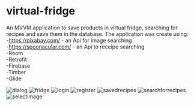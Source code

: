 # virtual-fridge
An MVVM application to save products in virtual fridge, searching for recipes and save them in the database.
The application was create using:
<br/>-https://pixabay.com/ - an Api for image searching
<br/>-https://spoonacular.com/ - an Api to receipe searching
<br/>-Room
<br/>-Retrofit
<br/>-Firebase
<br/>-Timber
<br/>-Glide

![dialog](https://user-images.githubusercontent.com/85635492/141696883-21da6b81-b1cc-42b5-8852-a2d1f238970b.jpg)
![fridge](https://user-images.githubusercontent.com/85635492/141696885-4790835b-27c5-4ad2-8892-d0882303c366.jpg)
![login](https://user-images.githubusercontent.com/85635492/141696886-7ef8beed-594f-463a-adda-a9e82edf4467.jpg)
![register](https://user-images.githubusercontent.com/85635492/141696887-a67a7eb8-6963-4dc0-af35-6e0443082128.jpg)
![savedrecipes](https://user-images.githubusercontent.com/85635492/141696889-0b4cca8a-e835-443f-bc2e-72dca9212214.jpg)
![searchforrecipes](https://user-images.githubusercontent.com/85635492/141696890-0f43c791-fa7e-48df-a13e-8df4cdbef19b.jpg)
![selectimage](https://user-images.githubusercontent.com/85635492/141696891-b96a60d1-98f2-4d3e-8ccc-46ce2cad483a.jpg)
